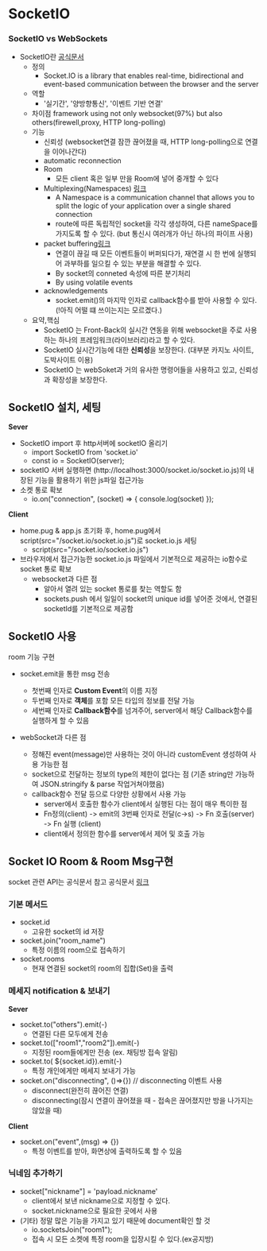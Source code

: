 # SocketIO

### SocketIO vs WebSockets

- SocketIO란 [공식문서](https://socket.io/docs/v4/)
  - 정의
    - Socket.IO is a library that enables real-time, bidirectional and event-based communication between the browser and the server
  - 역할
    - '실기간', '양방향통신', '이벤트 기반 연결'
  - 차이점
    framework using not only websocket(97%) but also others(firewell,proxy, HTTP long-polling)
  - 기능
    - 신뢰성 (websocket연결 잠깐 끊어졌을 때, HTTP long-polling으로 연결을 이어나간다)
    - automatic reconnection
    - Room
      - 모든 client 혹은 일부 만을 Room에 넣어 중개할 수 있다
    - Multiplexing(Namespaces) [링크](https://socket.io/docs/v4/namespaces/)
      - A Namespace is a communication channel that allows you to split the logic of your application over a single shared connection
      - route에 따른 독립적인 socket을 각각 생성하여, 다른 nameSpace를 가지도록 할 수 있다. (but 통신시 여러개가 아닌 하나의 파이프 사용)
    - packet buffering[링크](https://socket.io/docs/v4/client-offline-behavior/#buffered-events)
      - 연결이 끊길 때 모든 이벤트들이 버퍼되다가, 재연결 시 한 번에 실행되어 과부하를 일으킬 수 있는 부분을 해결할 수 있다.
      - By socket의 conneted 속성에 따른 분기처리
      - By using volatile events
    - acknowledgements
      - socket.emit()의 마지막 인자로 callback함수를 받아 사용할 수 있다.(!아직 어떨 떄 쓰이는지는 모르곘다.)
  - 요약,핵심
    - SocketIO 는 Front-Back의 실시간 연동을 위해 websocket을 주로 사용하는 하나의 프레임워크(라이브러리)라고 할 수 있다.
    - SocketIO 실시간기능에 대한 **신뢰성**을 보장한다. (대부분 카지노 사이트,도박사이트 이용)
    - SocketIO 는 webSoket과 거의 유사한 명령어들을 사용하고 있고, 신뢰성과 확장성을 보장한다.

## SocketIO 설치, 세팅

**Sever**

- SocketIO import 후 http서버에 socketIO 올리기
  - import SocketIO from 'socket.io'
  - const io = SocketIO(server);
- socketIO 서버 실행하면 (http://localhost:3000/socket.io/socket.io.js)의 내장된 기능을 활용하기 위한 js파일 접근가능
- 소켓 통로 확보
  - io.on("connection", (socket) => { console.log(socket) });

**Client**

- home.pug & app.js 초기화 후, home.pug에서 script(src="/socket.io/socket.io.js")로 socket.io.js 세팅
  - script(src="/socket.io/socket.io.js")
- 브라우저에서 접근가능한 socket.io.js 파일에서 기본적으로 제공하는 io함수로 socket 통로 확보
  - websocket과 다른 점
    - 알아서 열려 있는 socket 통로를 찾는 역할도 함
    - sockets.push 에서 일일이 socket의 unique id를 넣어준 것에서, 연결된 socketId를 기본적으로 제공함

## SocketIO 사용

room 기능 구현

- socket.emit을 통한 msg 전송

  - 첫번째 인자로 **Custom Event**의 이름 지정
  - 두번째 인자로 **객체**를 포함 모든 타입의 정보를 전달 가능
  - 세번째 인자로 **Callback함수**를 넘겨주어, server에서 해당 Callback함수를 실행하게 할 수 있음

- webSocket과 다른 점
  - 정해진 event(message)만 사용하는 것이 아니라 customEvent 생성하여 사용 가능한 점
  - socket으로 전달하는 정보의 type의 제한이 없다는 점 (기존 string만 가능하여 JSON.stringify & parse 작업거쳐야했음)
  - callback함수 전달 등으로 다양한 상황에서 사용 가능
    - server에서 호출한 함수가 client에서 실행된 다는 점이 매우 특이한 점
    - Fn정의(client) -> emit의 3번째 인자로 전달(c->s) -> Fn 호출(server) -> Fn 실행 (client)
    - client에서 정의한 함수를 server에서 제어 및 호출 가능

## Socket IO Room & Room Msg구현

socket 관련 API는 공식문서 참고
공식문서 [링크](https://socket.io/docs/v4/server-api/#socketrooms)

### 기본 메서드

- socket.id
  - 고유한 socket의 id 저장
- socket.join("room_name")
  - 특정 이름의 room으로 접속하기
- socket.rooms
  - 현재 연결된 socket의 room의 집합(Set)을 출력

### 메세지 notification & 보내기

**Sever**

- socket.to("others").emit(-)
  - 연결된 다른 모두에게 전송
- socket.to(["room1","room2"]).emit(-)
  - 지정된 room들에게만 전송 (ex. 채팅방 접속 알림)
- socket.to( ${socket.id}).emit(-)
  - 특정 개인에게만 메세지 보내기 가능
- socket.on("disconnecting", ()=>{}) // disconnecting 이벤트 사용
  - disconnect(완전히 끊어진 연결)
  - disconnecting(잠시 연결이 끊어졌을 때 - 접속은 끊어졌지만 방을 나가지는 않았을 때)

**Client**

- socket.on("event",(msg) => {})
  - 특정 이벤트를 받아, 화면상에 출력하도록 할 수 있음

### 닉네임 추가하기

- socket["nickname"] = 'payload.nickname'
  - client에서 보낸 nickname으로 지정할 수 있다.
  - socket.nickname으로 필요한 곳에서 사용
- (기타) 정말 많은 기능을 가지고 있기 때문에 document확인 할 것
  - io.socketsJoin("room1");
  - 접속 시 모든 소켓에 특정 room을 입장시킬 수 있다.(ex공지방)

